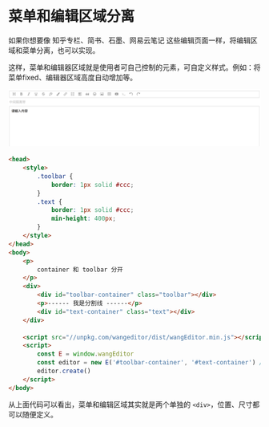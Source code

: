 # 菜单和编辑区域分离

如果你想要像 知乎专栏、简书、石墨、网易云笔记 这些编辑页面一样，将编辑区域和菜单分离，也可以实现。

这样，菜单和编辑器区域就是使用者可自己控制的元素，可自定义样式。例如：将菜单fixed、编辑器区域高度自动增加等。

![](../../images/separate.png)

```html
<head>
    <style>
        .toolbar {
            border: 1px solid #ccc;
        }
        .text {
            border: 1px solid #ccc;
            min-height: 400px;
        }
    </style>
</head>
<body>
    <p>
        container 和 toolbar 分开
    </p>
    <div>
        <div id="toolbar-container" class="toolbar"></div>
        <p>------ 我是分割线 ------</p>
        <div id="text-container" class="text"></div>
    </div>

    <script src="//unpkg.com/wangeditor/dist/wangEditor.min.js"></script>
    <script>
        const E = window.wangEditor
        const editor = new E('#toolbar-container', '#text-container') // 传入两个元素
        editor.create()
    </script>
</body>
```

从上面代码可以看出，菜单和编辑区域其实就是两个单独的 `<div>`，位置、尺寸都可以随便定义。
